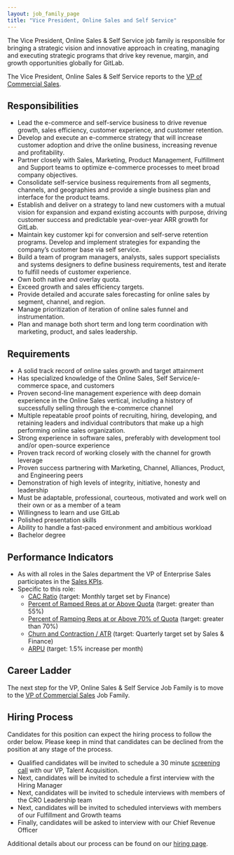```yaml
---
layout: job_family_page
title: "Vice President, Online Sales and Self Service"
---
```


The Vice President, Online Sales & Self Service job family is responsible for bringing a strategic vision and innovative approach in creating, managing and executing strategic programs that drive key revenue, margin, and growth opportunities globally for GitLab. 

The Vice President, Online Sales & Self Service reports to the [VP of Commercial Sales](/job-families/sales/vp-of-commercial-sales/). 

## Responsibilities

* Lead the e-commerce and self-service business to drive revenue growth, sales efficiency, customer experience, and customer retention. 
* Develop and execute an e-commerce strategy that will increase customer adoption and drive the online business, increasing revenue and profitability.
* Partner closely with Sales, Marketing, Product Management, Fulfillment and Support teams to optimize e-commerce processes to meet broad company objectives.
* Consolidate self-service business requirements from all segments, channels, and geographies and provide a single business plan and interface for the product teams.
* Establish and deliver on a strategy to land new customers with a mutual vision for expansion and expand existing accounts with purpose, driving customer success and predictable year-over-year ARR growth for GitLab.
* Maintain key customer kpi for conversion and self-serve retention programs. Develop and implement strategies for expanding the company’s customer base via self service.
* Build a team of program managers, analysts, sales support specialists and systems designers to define business requirements, test and iterate to fulfill needs of customer  experience.
* Own both native and overlay quota.
* Exceed growth and sales efficiency targets.
* Provide detailed and accurate sales forecasting for online sales by segment, channel, and region.
* Manage prioritization of iteration of online sales funnel and instrumentation.
* Plan and manage both short term and long term coordination with marketing, product, and sales leadership.

## Requirements

* A solid track record of online sales growth and target attainment  
* Has specialized knowledge of the Online Sales, Self Service/e-commerce space, and customers
* Proven second-line management experience with deep domain experience in the Online Sales vertical, including a history of successfully selling through the e-commerce channel
* Multiple repeatable proof points of recruiting, hiring, developing, and retaining leaders and individual contributors that make up a high performing online sales organization.
* Strong experience in software sales, preferably with development tool and/or open-source experience
* Proven track record of working closely with the channel for growth leverage
* Proven success partnering with Marketing, Channel, Alliances, Product, and Engineering peers
* Demonstration of high levels of integrity, initiative, honesty and leadership
* Must be adaptable, professional, courteous, motivated and work well on their own or as a member of a team
* Willingness to learn and use GitLab
* Polished presentation skills
* Ability to handle a fast-paced environment and ambitious workload
* Bachelor degree

## Performance Indicators 

* As with all roles in the Sales department the VP of Enterprise Sales participates in the [Sales KPIs](/company/kpis/#sales-kpis).
* Specific to this role:
    * [CAC Ratio](/handbook/sales/performance-indicators/#cac-ratio) (target: Monthly target set by Finance) 
    * [Percent of Ramped Reps at or Above Quota](/handbook/sales/performance-indicators/#percent-of-ramped-reps-at-or-above-quota) (target: greater than 55%) 
    * [Percent of Ramping Reps at or Above 70% of Quota](/handbook/sales/performance-indicators/#percent-of-ramping-reps-at-or-above-70-of-quota) (target: greater than 70%) 
    * [Churn and Contraction / ATR](/handbook/sales/performance-indicators/#churn-and-contraction-atr) (target: Quarterly target set by Sales & Finance) 
    * [ARPU](/handbook/sales/performance-indicators/#arpu) (target: 1.5% increase per month) 

## Career Ladder

The next step for the VP, Online Sales & Self Service Job Family is to move to the [VP of Commercial Sales](/job-families/sales/vp-of-commercial-sales/) Job Family.

## Hiring Process

Candidates for this position can expect the hiring process to follow the order below. Please keep in mind that candidates can be declined from the position at any stage of the process.

* Qualified candidates will be invited to schedule a 30 minute [screening call](/handbook/hiring/interviewing/#screening-call) with our VP, Talent Acquisition. 
* Next, candidates will be invited to schedule a first interview with the Hiring Manager 
* Next, candidates will be invited to schedule interviews with members of the CRO Leadership team
* Next, candidates will be invited to scheduled interviews with members of our Fulfillment and Growth teams 
* Finally, candidates will be asked to interview with our Chief Revenue Officer

Additional details about our process can be found on our [hiring page](/handbook/hiring).
